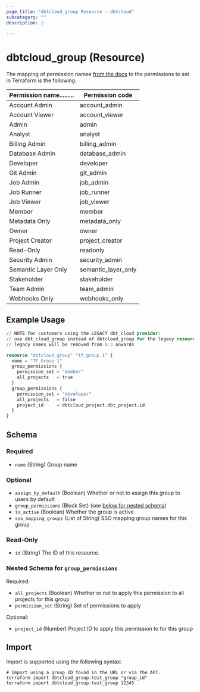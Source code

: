 ```yaml
---
page_title: "dbtcloud_group Resource - dbtcloud"
subcategory: ""
description: |-
  
---
```


# dbtcloud_group (Resource)

The mapping of permission names [from the docs](https://docs.getdbt.com/docs/cloud/manage-access/enterprise-permissions) to the permissions to set in Terraform is the following:

|Permission name......... | Permission code|
|-- | --|
|Account Admin | account_admin|
|Account Viewer | account_viewer|
|Admin | admin|
|Analyst | analyst|
|Billing Admin | billing_admin|
|Database Admin | database_admin|
|Developer | developer|
|Git Admin | git_admin|
|Job Admin | job_admin|
|Job Runner | job_runner|
|Job Viewer | job_viewer|
|Member | member|
|Metadata Only | metadata_only|
|Owner | owner|
|Project Creator | project_creator|
|Read-Only | readonly|
|Security Admin | security_admin|
|Semantic Layer Only | semantic_layer_only|
|Stakeholder | stakeholder|
|Team Admin | team_admin|
|Webhooks Only | webhooks_only|




## Example Usage

```terraform
// NOTE for customers using the LEGACY dbt_cloud provider:
// use dbt_cloud_group instead of dbtcloud_group for the legacy resource names
// legacy names will be removed from 0.3 onwards

resource "dbtcloud_group" "tf_group_1" {
  name = "TF Group 1"
  group_permissions {
    permission_set = "member"
    all_projects   = true
  }
  group_permissions {
    permission_set = "developer"
    all_projects   = false
    project_id     = dbtcloud_project.dbt_project.id
  }
}
```

<!-- schema generated by tfplugindocs -->
## Schema

### Required

- `name` (String) Group name

### Optional

- `assign_by_default` (Boolean) Whether or not to assign this group to users by default
- `group_permissions` (Block Set) (see [below for nested schema](#nestedblock--group_permissions))
- `is_active` (Boolean) Whether the group is active
- `sso_mapping_groups` (List of String) SSO mapping group names for this group

### Read-Only

- `id` (String) The ID of this resource.

<a id="nestedblock--group_permissions"></a>
### Nested Schema for `group_permissions`

Required:

- `all_projects` (Boolean) Whether or not to apply this permission to all projects for this group
- `permission_set` (String) Set of permissions to apply

Optional:

- `project_id` (Number) Project ID to apply this permission to for this group

## Import

Import is supported using the following syntax:

```shell
# Import using a group ID found in the URL or via the API.
terraform import dbtcloud_group.test_group "group_id"
terraform import dbtcloud_group.test_group 12345
```
